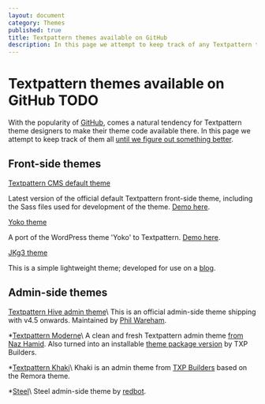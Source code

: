 ```yaml
---
layout: document
category: Themes
published: true
title: Textpattern themes available on GitHub
description: In this page we attempt to keep track of any Textpattern themes that are available on GitHub.
---
```


# Textpattern themes available on GitHub TODO

With the popularity of [GitHub](https://github.com), comes a natural tendency for Textpattern theme designers to make their theme code available there. In this page we attempt to keep track of them all [until we figure out something better](https://forum.textpattern.com/viewtopic.php?pid=263182).

## Front-side themes

[Textpattern CMS default theme](https://github.com/textpattern/textpattern-default-theme)

Latest version of the official default Textpattern front-side theme, including the Sass files used for development of the theme. [Demo here](https://default-theme.textpattern.com).

[Yoko theme](https://github.com/perlmonkey/txp-yoko-theme)

A port of the WordPress theme 'Yoko' to Textpattern. [Demo here](http://yoko.yauh.de/).

[JKg3 theme](https://github.com/JamieKnight/jkg3-Theme)

This is a simple lightweight theme; developed for use on a [blog](http://jkg3.com).

## Admin-side themes

[Textpattern Hive admin theme](https://github.com/philwareham/txp-hive-admin-theme*)\
This is an official admin-side theme shipping with v4.5 onwards.
Maintained by [Phil Wareham](https://twitter.com/philwareham).

\*[Textpattern
Moderne](https://github.com/weightshift/textpattern-moderne*)\
A clean and fresh Textpattern admin theme [from Naz
Hamid](http://weightshift.com/memo/textpattern-moderne). Also turned
into an installable [theme package
version](https://github.com/jstubbs/textpattern-moderne) by TXP Builders.

\*[Textpattern Khaki](https://github.com/jstubbs/Textpattern-Khaki*)\
Khaki is an admin theme from [TXP Builders](http://txpbuilders.com/)
based on the Remora theme.

\*[Steel](https://github.com/redbot/Steel*)\
Steel admin-side theme by
[redbot](http://www.redbot.it/txp/steel-theme).

